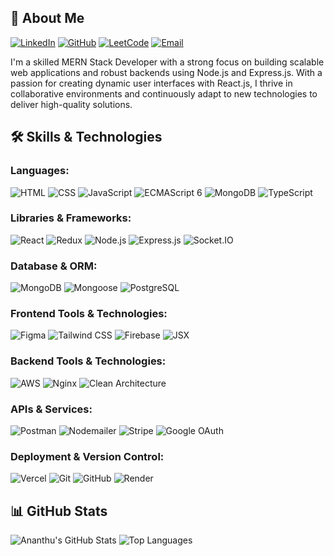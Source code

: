 ## 📖 About Me

[![LinkedIn](https://img.shields.io/badge/-LinkedIn-blue?style=flat-square&logo=linkedin)](https://www.linkedin.com/in/ananthuma/)
[![GitHub](https://img.shields.io/badge/-GitHub-black?style=flat-square&logo=github)](https://github.com/Ananthu-M-A)
[![LeetCode](https://img.shields.io/badge/LeetCode-000000?style=flat&logo=LeetCode&logoColor=#d16c06)](https://leetcode.com/heartchaserananthu/)
[![Email](https://img.shields.io/badge/-Email-red?style=flat-square&logo=gmail&logoColor=white)](mailto:ananthumapookkad@gmail.com)


I'm a skilled MERN Stack Developer with a strong focus on building scalable web applications and robust backends using Node.js and Express.js. With a passion for creating dynamic user interfaces with React.js, I thrive in collaborative environments and continuously adapt to new technologies to deliver high-quality solutions.

## 🛠️ Skills & Technologies

### Languages: 
![HTML](https://img.shields.io/badge/-HTML-black?style=flat-square&logo=html5) 
![CSS](https://img.shields.io/badge/-CSS-black?style=flat-square&logo=css3) 
![JavaScript](https://img.shields.io/badge/-JavaScript-black?style=flat-square&logo=javascript) 
![ECMAScript 6](https://img.shields.io/badge/-ECMAScript%206-black?style=flat-square&logo=javascript)
![MongoDB](https://img.shields.io/badge/-MongoDB-black?style=flat-square&logo=mongodb) 
![TypeScript](https://img.shields.io/badge/-TypeScript-black?style=flat-square&logo=typescript)

### Libraries & Frameworks:
![React](https://img.shields.io/badge/-React-black?style=flat-square&logo=react) 
![Redux](https://img.shields.io/badge/-Redux-black?style=flat-square&logo=redux) 
![Node.js](https://img.shields.io/badge/-Node.js-black?style=flat-square&logo=node.js)
![Express.js](https://img.shields.io/badge/-Express.js-black?style=flat-square&logo=express)
![Socket.IO](https://img.shields.io/badge/-Socket.IO-black?style=flat-square&logo=socket.io)

### Database & ORM:
![MongoDB](https://img.shields.io/badge/-MongoDB-black?style=flat-square&logo=mongodb) 
![Mongoose](https://img.shields.io/badge/-Mongoose-black?style=flat-square&logo=mongodb) 
![PostgreSQL](https://img.shields.io/badge/-PostgreSQL-black?style=flat-square&logo=postgresql)

### Frontend Tools & Technologies:
![Figma](https://img.shields.io/badge/-Figma-black?style=flat-square&logo=figma) 
![Tailwind CSS](https://img.shields.io/badge/-TailwindCSS-black?style=flat-square&logo=tailwind-css) 
![Firebase](https://img.shields.io/badge/-Firebase-black?style=flat-square&logo=firebase) 
![JSX](https://img.shields.io/badge/-JSX-black?style=flat-square&logo=react)

### Backend Tools & Technologies:
![AWS](https://img.shields.io/badge/-AWS-black?style=flat-square&logo=amazon-aws) 
![Nginx](https://img.shields.io/badge/-Nginx-black?style=flat-square&logo=nginx) 
![Clean Architecture](https://img.shields.io/badge/-Clean%20Architecture-black?style=flat-square&logo=clean-architecture)

### APIs & Services:
![Postman](https://img.shields.io/badge/-Postman-black?style=flat-square&logo=postman) 
![Nodemailer](https://img.shields.io/badge/-Nodemailer-black?style=flat-square&logo=nodemailer) 
![Stripe](https://img.shields.io/badge/-Stripe-black?style=flat-square&logo=stripe) 
![Google OAuth](https://img.shields.io/badge/-Google%20OAuth-black?style=flat-square&logo=google)

### Deployment & Version Control:
![Vercel](https://img.shields.io/badge/-Vercel-black?style=flat-square&logo=vercel) 
![Git](https://img.shields.io/badge/-Git-black?style=flat-square&logo=git) 
![GitHub](https://img.shields.io/badge/-GitHub-black?style=flat-square&logo=github) 
![Render](https://img.shields.io/badge/-Render-black?style=flat-square&logo=render)

## 📊 GitHub Stats
![Ananthu's GitHub Stats](https://github-readme-stats.vercel.app/api?username=Ananthu-M-A&show_icons=true&theme=radical)
![Top Languages](https://github-readme-stats.vercel.app/api/top-langs/?username=Ananthu-M-A&layout=compact&theme=radical)
